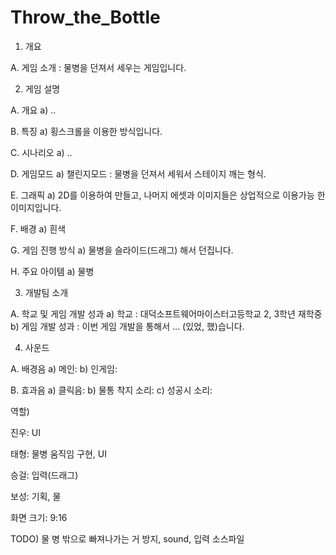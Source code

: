 # Throw_the_Bottle
1. 개요
 
 A. 게임 소개 : 물병을 던져서 세우는 게임입니다.

2. 게임 설명
 
 A. 개요
  a) ..
 
 B. 특징
  a) 횡스크롤을 이용한 방식입니다.
 
 C. 시나리오
  a) ..
 
 D. 게임모드
  a) 챌린지모드 : 물병을 던져서 세워서 스테이지 깨는 형식.
 
 E. 그래픽
  a) 2D를 이용하여 만들고, 나머지 에셋과 이미지들은 상업적으로 이용가능 한 이미지입니다.
 
 F. 배경
  a) 흰색
 
 G. 게임 진행 방식
  a) 물병을 슬라이드(드래그) 해서 던집니다.
 
 H. 주요 아이템
  a) 물병

3. 개발팀 소개
 
 A. 학교 및 게임 개발 성과
  a) 학교 : 대덕소프트웨어마이스터고등학교 2, 3학년 재학중
  b) 게임 개발 성과 : 이번 게임 개발을 통해서 ... (있었, 했)습니다.

4. 사운드
 
 A. 배경음
  a) 메인:
  b) 인게임:
 
 B. 효과음
  a) 클릭음:
  b) 물통 착지 소리:
  c) 성공시 소리:

역할)
 
 진우: UI
 
 태형: 물병 움직임 구현, UI
 
 승걸: 입력(드래그)
 
 보성: 기획, 물 

화면 크기: 9:16

TODO)
 물 병 밖으로 빠져나가는 거 방지, sound, 입력 소스파일 
